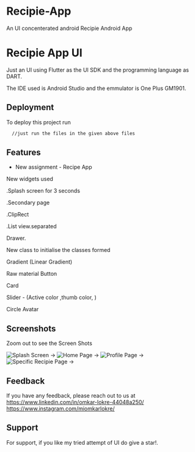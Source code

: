# Recipie-App
An UI concenterated android Recipie Android App


# Recipie App UI

Just an UI using Flutter as the UI SDK and the programming language as DART.

The IDE used is Android Studio and the emmulator is One Plus GM1901.


## Deployment

To deploy this project run

```bash
  //just run the files in the given above files
```


## Features

- New assignment - Recipe App

New widgets used 

.Splash screen for 3 seconds

.Secondary page

.ClipRect

.List view.separated

Drawer.

New class to initialise the classes formed

Gradient (Linear Gradient)

Raw material Button

Card

Slider - (Active color ,thumb color, )

Circle Avatar


    
## Screenshots
Zoom out to see the Screen Shots

![Splash Screen ->](https://im2.ezgif.com/tmp/ezgif-2-e0c5448b8c.png)
![Home Page ->]([https://ibb.co/gyDZZWS](https://i.ibb.co/nrDMM17/HomePage.jpg))
![Profile Page ->](https://i.ibb.co/4tjxzkG/Profile-Page.jpg)
![Specific Recipie Page ->](https://i.ibb.co/ZSJX7wQ/Specific.jpg)





## Feedback

If you have any feedback, please reach out to us at https://www.linkedin.com/in/omkar-lokre-44048a250/  
https://www.instagram.com/miomkarlokre/


## Support

For support, if you like my tried attempt of UI do give a star!.

